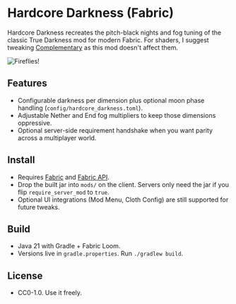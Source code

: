# Hardcore Darkness (Fabric)

Hardcore Darkness recreates the pitch-black nights and fog tuning of the classic True Darkness mod for modern Fabric. For shaders, I suggest tweaking [Complementary](https://modrinth.com/shader/complementary-unbound) as this mod doesn't affect them.

![Fireflies!](https://cdn.modrinth.com/data/cached_images/f92bfc1d52fc4728fb907ddbd0a804473a951403_0.webp)

## Features
- Configurable darkness per dimension plus optional moon phase handling (`config/hardcore_darkness.toml`).
- Adjustable Nether and End fog multipliers to keep those dimensions oppressive.
- Optional server-side requirement handshake when you want parity across a multiplayer world.

## Install
- Requires [Fabric](https://fabricmc.net/) and [Fabric API](https://modrinth.com/mod/fabric-api).
- Drop the built jar into `mods/` on the client. Servers only need the jar if you flip `require_server_mod` to `true`.
- Optional UI integrations (Mod Menu, Cloth Config) are still supported for future tweaks.

## Build
- Java 21 with Gradle + Fabric Loom.
- Versions live in `gradle.properties`. Run `./gradlew build`.

## License
- CC0-1.0. Use it freely.

